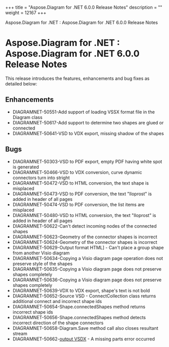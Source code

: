 +++
title = "Aspose.Diagram for .NET 6.0.0 Release Notes" 
description = "" 
weight = 12167 
+++

Aspose.Diagram for .NET : Aspose.Diagram for .NET 6.0.0 Release Notes  

# Aspose.Diagram for .NET : Aspose.Diagram for .NET 6.0.0 Release Notes


This release introduces the features, enhancements and bug fixes as detailed below:

## Enhancements

*   DIAGRAMNET-50551-Add support of loading VSSX format file in the Diagram class 
*   DIAGRAMNET-50617-Add support to determine two shapes are glued or connected 
*   DIAGRAMNET-50641-VSD to VDX export, missing shadow of the shapes

## Bugs

*   DIAGRAMNET-50303-VSD to PDF export, empty PDF having white spot is generated 
*   DIAGRAMNET-50466-VSD to VDX conversion, curve dynamic connectors turn into stright 
*   DIAGRAMNET-50472-VSD to HTML conversion, the text shape is misplaced 
*   DIAGRAMNET-50473-VSD to PDF conversion, the text "Iloprost" is added in header of all pages 
*   DIAGRAMNET-50474-VSD to PDF conversion, the list items are misplaced 
*   DIAGRAMNET-50480-VSD to HTML conversion, the text "Iloprost" is added in header of all pages 
*   DIAGRAMNET-50622-Can't detect incoming nodes of the connected shapes 
*   DIAGRAMNET-50623-Geometry of the connector shapes is incorrect 
*   DIAGRAMNET-50624-Geometry of the connector shapes is incorrect 
*   DIAGRAMNET-50629-Output format HTML\] - Can't place a group shape from another Visio diagram 
*   DIAGRAMNET-50634-Copying a Visio diagram page operation does not preserve style of the shapes 
*   DIAGRAMNET-50635-Copying a Visio diagram page does not preserve shapes completely 
*   DIAGRAMNET-50636-Copying a Visio diagram page does not preserve shapes completely 
*   DIAGRAMNET-50639-VDX to VDX export, shape's text is not bold 
*   DIAGRAMNET-50652-Source VSD - ConnectCollection class returns additional connect and incorrect shape ids 
*   DIAGRAMNET-50654-Shape.connectedShapes method returns incorrect shape ids 
*   DIAGRAMNET-50656-Shape.connectedShapes method detects incorrect direction of the shape connectors 
*   DIAGRAMNET-50658-Diagram.Save method call also closes resultant stream 
*   DIAGRAMNET-50662-[output VSDX](/pages/createpage.action?spaceKey=diagramnet&title=output+VSDX&linkCreation=true&fromPageId=18353063) - A missing parts error occurred

